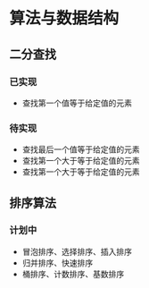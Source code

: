 # 算法与数据结构

## 二分查找

### 已实现

* 查找第一个值等于给定值的元素

### 待实现

* 查找最后一个值等于给定值的元素
* 查找第一个大于等于给定值的元素
* 查找第一个大于等于给定值的元素

## 排序算法

### 计划中

* 冒泡排序、选择排序、插入排序
* 归并排序、快速排序
* 桶排序、计数排序、基数排序